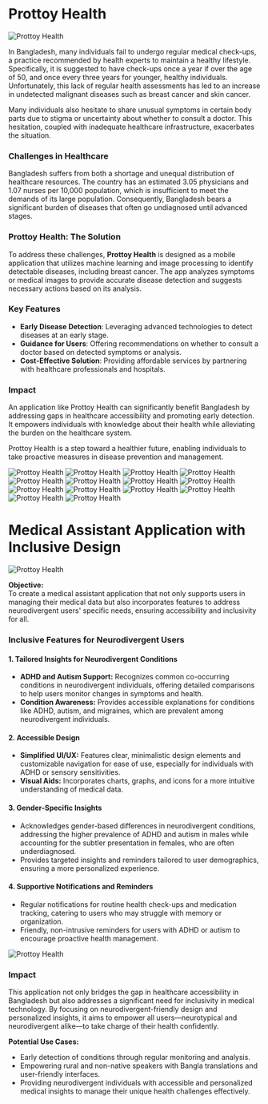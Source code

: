 # Prottoy Health

![Prottoy Health](images/Prottoy%20Health.png)

In Bangladesh, many individuals fail to undergo regular medical check-ups, a practice recommended by health experts to maintain a healthy lifestyle. Specifically, it is suggested to have check-ups once a year if over the age of 50, and once every three years for younger, healthy individuals. Unfortunately, this lack of regular health assessments has led to an increase in undetected malignant diseases such as breast cancer and skin cancer.  

Many individuals also hesitate to share unusual symptoms in certain body parts due to stigma or uncertainty about whether to consult a doctor. This hesitation, coupled with inadequate healthcare infrastructure, exacerbates the situation.  

### **Challenges in Healthcare**  
Bangladesh suffers from both a shortage and unequal distribution of healthcare resources. The country has an estimated 3.05 physicians and 1.07 nurses per 10,000 population, which is insufficient to meet the demands of its large population. Consequently, Bangladesh bears a significant burden of diseases that often go undiagnosed until advanced stages.  

### **Prottoy Health: The Solution**  
To address these challenges, **Prottoy Health** is designed as a mobile application that utilizes machine learning and image processing to identify detectable diseases, including breast cancer. The app analyzes symptoms or medical images to provide accurate disease detection and suggests necessary actions based on its analysis.  

### **Key Features**  
- **Early Disease Detection**: Leveraging advanced technologies to detect diseases at an early stage.  
- **Guidance for Users**: Offering recommendations on whether to consult a doctor based on detected symptoms or analysis.  
- **Cost-Effective Solution**: Providing affordable services by partnering with healthcare professionals and hospitals.  

### **Impact**  
An application like Prottoy Health can significantly benefit Bangladesh by addressing gaps in healthcare accessibility and promoting early detection. It empowers individuals with knowledge about their health while alleviating the burden on the healthcare system.  

Prottoy Health is a step toward a healthier future, enabling individuals to take proactive measures in disease prevention and management.

![Prottoy Health](images/Prottoy%20Health_02.jpg)
![Prottoy Health](images/Prottoy%20Health_03.jpg)
![Prottoy Health](images/Prottoy%20Health_04.jpg)
![Prottoy Health](images/Prottoy%20Health_05.jpg)
![Prottoy Health](images/Prottoy%20Health_06.jpg)
![Prottoy Health](images/Prottoy%20Health_07.jpg)
![Prottoy Health](images/Prottoy%20Health_08.jpg)
![Prottoy Health](images/Prottoy%20Health_09.jpg)
![Prottoy Health](images/Prottoy%20Health_10.jpg)
![Prottoy Health](images/Prottoy%20Health_11.jpg)
![Prottoy Health](images/Prottoy%20Health_12.jpg)
![Prottoy Health](images/Prottoy%20Health_13.jpg)
![Prottoy Health](images/Prottoy%20Health_14.jpg)
![Prottoy Health](images/Prottoy%20Health_15.jpg)




# **Medical Assistant Application with Inclusive Design**  

![Prottoy Health](images/neu2.gif)


**Objective:**  
To create a medical assistant application that not only supports users in managing their medical data but also incorporates features to address neurodivergent users' specific needs, ensuring accessibility and inclusivity for all.  


### **Inclusive Features for Neurodivergent Users**  

#### 1. **Tailored Insights for Neurodivergent Conditions**  
- **ADHD and Autism Support:** Recognizes common co-occurring conditions in neurodivergent individuals, offering detailed comparisons to help users monitor changes in symptoms and health.  
- **Condition Awareness:** Provides accessible explanations for conditions like ADHD, autism, and migraines, which are prevalent among neurodivergent individuals.  

#### 2. **Accessible Design**  
- **Simplified UI/UX:** Features clear, minimalistic design elements and customizable navigation for ease of use, especially for individuals with ADHD or sensory sensitivities.  
- **Visual Aids:** Incorporates charts, graphs, and icons for a more intuitive understanding of medical data.  

#### 3. **Gender-Specific Insights**  
- Acknowledges gender-based differences in neurodivergent conditions, addressing the higher prevalence of ADHD and autism in males while accounting for the subtler presentation in females, who are often underdiagnosed.  
- Provides targeted insights and reminders tailored to user demographics, ensuring a more personalized experience.  

#### 4. **Supportive Notifications and Reminders**  
- Regular notifications for routine health check-ups and medication tracking, catering to users who may struggle with memory or organization.  
- Friendly, non-intrusive reminders for users with ADHD or autism to encourage proactive health management.  

![Prottoy Health](images/neu.gif)



### **Impact**  
This application not only bridges the gap in healthcare accessibility in Bangladesh but also addresses a significant need for inclusivity in medical technology. By focusing on neurodivergent-friendly design and personalized insights, it aims to empower all users—neurotypical and neurodivergent alike—to take charge of their health confidently.  

**Potential Use Cases:**  
- Early detection of conditions through regular monitoring and analysis.  
- Empowering rural and non-native speakers with Bangla translations and user-friendly interfaces.  
- Providing neurodivergent individuals with accessible and personalized medical insights to manage their unique health challenges effectively.  










